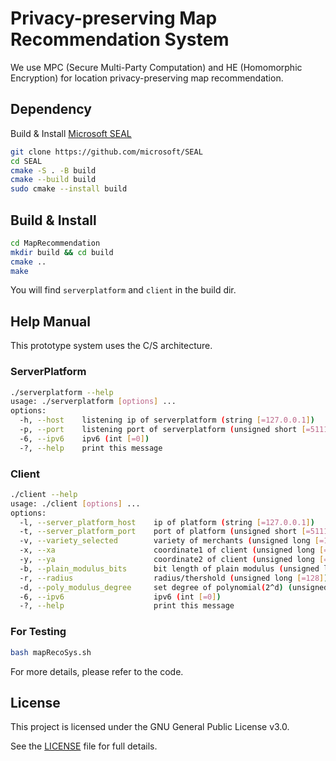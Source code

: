 # Privacy-preserving Map Recommendation System

We use MPC (Secure Multi-Party Computation) and HE (Homomorphic Encryption) for location privacy-preserving map recommendation.

## Dependency

Build & Install [Microsoft SEAL](https://github.com/microsoft/SEAL)

```bash
git clone https://github.com/microsoft/SEAL
cd SEAL
cmake -S . -B build
cmake --build build
sudo cmake --install build
```

## Build & Install

```bash
cd MapRecommendation
mkdir build && cd build
cmake ..
make
```

You will find `serverplatform` and `client` in the build dir.

## Help Manual

This prototype system uses the C/S architecture.

### ServerPlatform

```bash
./serverplatform --help
usage: ./serverplatform [options] ...
options:
  -h, --host    listening ip of serverplatform (string [=127.0.0.1])
  -p, --port    listening port of serverplatform (unsigned short [=51111])
  -6, --ipv6    ipv6 (int [=0])
  -?, --help    print this message
```

### Client

```bash
./client --help
usage: ./client [options] ...
options:
  -l, --server_platform_host    ip of platform (string [=127.0.0.1])
  -t, --server_platform_port    port of platform (unsigned short [=51111])
  -v, --variety_selected        variety of merchants (unsigned long [=1])
  -x, --xa                      coordinate1 of client (unsigned long [=123456789])
  -y, --ya                      coordinate2 of client (unsigned long [=132456888])
  -b, --plain_modulus_bits      bit length of plain modulus (unsigned long [=56])
  -r, --radius                  radius/thershold (unsigned long [=128])
  -d, --poly_modulus_degree     set degree of polynomial(2^d) (unsigned long [=13])
  -6, --ipv6                    ipv6 (int [=0])
  -?, --help                    print this message
```

### For Testing

```bash
bash mapRecoSys.sh
```

For more details, please refer to the code.

## License

This project is licensed under the GNU General Public License v3.0.

See the [LICENSE](././LICENSE) file for full details.